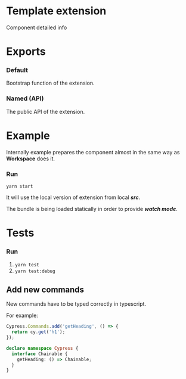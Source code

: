 # Template extension

Component detailed info

# Exports

### Default

Bootstrap function of the extension.

### Named (API)

The public API of the extension.

# Example

Internally example prepares the component almost in the same way as **Workspace** does it.

### Run
`yarn start`

It will use the local version of extension from local **_src_**.

The bundle is being loaded statically in order to provide **_watch mode_**.

# Tests

### Run

1) `yarn test`
2) `yarn test:debug`

## Add new commands

New commands have to be typed correctly in typescript.

For example:

```typescript
Cypress.Commands.add('getHeading', () => {
  return cy.get('h1');
});

declare namespace Cypress {
  interface Chainable {
    getHeading: () => Chainable;
  }
}
```
